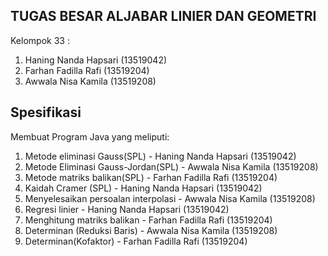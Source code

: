 ## TUGAS BESAR ALJABAR LINIER DAN GEOMETRI

Kelompok 33 :
1. Haning Nanda Hapsari (13519042)
2. Farhan Fadilla Rafi (13519204)
3. Awwala Nisa Kamila (13519208)

## Spesifikasi
Membuat Program Java yang meliputi:
1. Metode eliminasi Gauss(SPL) - Haning Nanda Hapsari (13519042)
2. Metode Eliminasi Gauss-Jordan(SPL) - Awwala Nisa Kamila (13519208)
3. Metode matriks balikan(SPL) - Farhan Fadilla Rafi (13519204)
4. Kaidah Cramer (SPL) - Haning Nanda Hapsari (13519042)
5. Menyelesaikan persoalan interpolasi - Awwala Nisa Kamila (13519208)
6. Regresi linier - Haning Nanda Hapsari (13519042)
7. Menghitung matriks balikan - Farhan Fadilla Rafi (13519204)
8. Determinan (Reduksi Baris) - Awwala Nisa Kamila (13519208)
9. Determinan(Kofaktor) - Farhan Fadilla Rafi (13519204)
